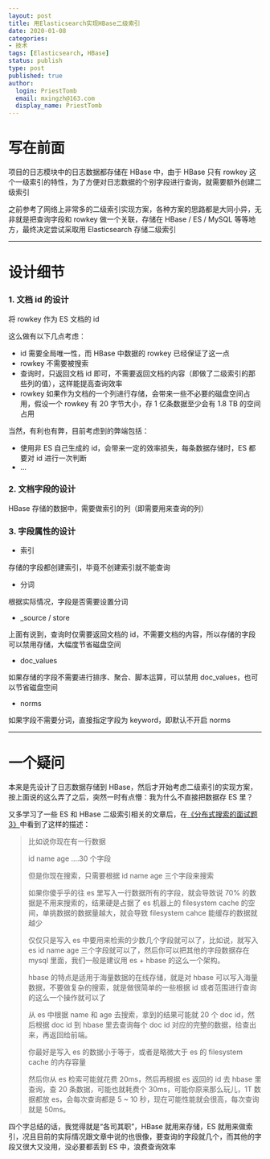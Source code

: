 ```yaml
---
layout: post
title: 用Elasticsearch实现HBase二级索引
date: 2020-01-08
categories:
- 技术
tags: [Elasticsearch, HBase]
status: publish
type: post
published: true
author:
  login: PriestTomb
  email: mxingzh@163.com
  display_name: PriestTomb
---
```


# 写在前面

项目的日志模块中的日志数据都存储在 HBase 中，由于 HBase 只有 rowkey 这个一级索引的特性，为了方便对日志数据的个别字段进行查询，就需要额外创建二级索引

之前参考了网络上非常多的二级索引实现方案，各种方案的思路都是大同小异，无非就是把查询字段和 rowkey 做一个关联，存储在 HBase / ES / MySQL 等等地方，最终决定尝试采取用 Elasticsearch 存储二级索引

---

# 设计细节

### 1. 文档 id 的设计

将 rowkey 作为 ES 文档的 id

这么做有以下几点考虑：

* id 需要全局唯一性，而 HBase 中数据的 rowkey 已经保证了这一点
* rowkey 不需要被搜索
* 查询时，只返回文档 id 即可，不需要返回文档的内容（即做了二级索引的那些列的值），这样能提高查询效率
* rowkey 如果作为文档的一个列进行存储，会带来一些不必要的磁盘空间占用，假设一个 rowkey 有 20 字节大小，存 1 亿条数据至少会有 1.8 TB 的空间占用

当然，有利也有弊，目前考虑到的弊端包括：

* 使用非 ES 自己生成的 id，会带来一定的效率损失，每条数据存储时，ES 都要对 id 进行一次判断
* ...

### 2. 文档字段的设计

HBase 存储的数据中，需要做索引的列（即需要用来查询的列）

### 3. 字段属性的设计

* 索引

存储的字段都创建索引，毕竟不创建索引就不能查询

* 分词

根据实际情况，字段是否需要设置分词

* \_source / store

上面有说到，查询时仅需要返回文档的 id，不需要文档的内容，所以存储的字段可以禁用存储，大幅度节省磁盘空间

* doc_values

如果存储的字段不需要进行排序、聚合、脚本运算，可以禁用 doc_values，也可以节省磁盘空间

* norms

如果字段不需要分词，直接指定字段为 keyword，即默认不开启 norms

---

# 一个疑问

本来是先设计了日志数据存储到 HBase，然后才开始考虑二级索引的实现方案，按上面说的这么弄了之后，突然一时有点懵：我为什么不直接把数据存 ES 里？

又多学习了一些 ES 和 HBase 二级索引相关的文章后，在[《分布式搜索的面试题3》](https://www.cnblogs.com/daiwei1981/p/9411495.html)中看到了这样的描述：

> 比如说你现在有一行数据
>
> id name age ....30 个字段
>
> 但是你现在搜索，只需要根据 id name age 三个字段来搜索
>
> 如果你傻乎乎的往 es 里写入一行数据所有的字段，就会导致说 70% 的数据是不用来搜索的，结果硬是占据了 es 机器上的 filesystem cache 的空间，单挑数据的数据量越大，就会导致 filesystem cahce 能缓存的数据就越少
>
> 仅仅只是写入 es 中要用来检索的少数几个字段就可以了，比如说，就写入 es id name age 三个字段就可以了，然后你可以把其他的字段数据存在 mysql 里面，我们一般是建议用 es + hbase 的这么一个架构。
>
> hbase 的特点是适用于海量数据的在线存储，就是对 hbase 可以写入海量数据，不要做复杂的搜索，就是做很简单的一些根据 id 或者范围进行查询的这么一个操作就可以了
>
> 从 es 中根据 name 和 age 去搜索，拿到的结果可能就 20 个 doc id，然后根据 doc id 到 hbase 里去查询每个 doc id 对应的完整的数据，给查出来，再返回给前端。
>
> 你最好是写入 es 的数据小于等于，或者是略微大于 es 的 filesystem cache 的内存容量
>
> 然后你从 es 检索可能就花费 20ms，然后再根据 es 返回的 id 去 hbase 里查询，查 20 条数据，可能也就耗费个 30ms，可能你原来那么玩儿，1T 数据都放 es，会每次查询都是 5 ~ 10 秒，现在可能性能就会很高，每次查询就是 50ms。

四个字总结的话，我觉得就是“各司其职”，HBase 就用来存储，ES 就用来做索引，况且目前的实际情况跟文章中说的也很像，要查询的字段就几个，而其他的字段又很大又没用，没必要都丢到 ES 中，浪费查询效率
